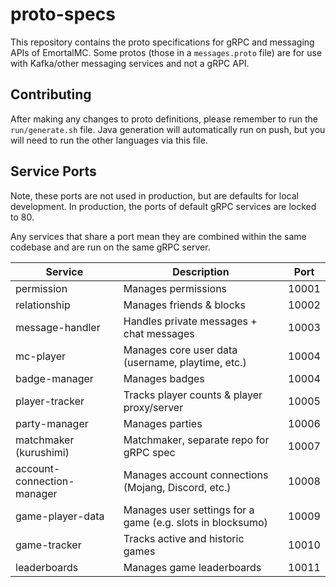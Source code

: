 # proto-specs

This repository contains the proto specifications for gRPC and messaging APIs of EmortalMC.
Some protos (those in a `messages.proto` file) are for use with Kafka/other messaging services and not a gRPC API.

## Contributing

After making any changes to proto definitions, please remember to run the `run/generate.sh` file.
Java generation will automatically run on push, but you will need to run the other languages via this file.

## Service Ports

Note, these ports are not used in production, but are defaults for local development.
In production, the ports of default gRPC services are locked to 80.

Any services that share a port mean they are combined within the same codebase
and are run on the same gRPC server.

| Service                    | Description                                                | Port  |
|----------------------------|------------------------------------------------------------|-------|
| permission                 | Manages permissions                                        | 10001 |
| relationship               | Manages friends & blocks                                   | 10002 |
| message-handler            | Handles private messages + chat messages                   | 10003 |
| mc-player                  | Manages core user data (username, playtime, etc.)          | 10004 |
| badge-manager              | Manages badges                                             | 10004 |
| player-tracker             | Tracks player counts & player proxy/server                 | 10005 |
| party-manager              | Manages parties                                            | 10006 |
| matchmaker (kurushimi)     | Matchmaker, separate repo for gRPC spec                    | 10007 |
| account-connection-manager | Manages account connections (Mojang, Discord, etc.)        | 10008 |
| game-player-data           | Manages user settings for a game (e.g. slots in blocksumo) | 10009 |
| game-tracker               | Tracks active and historic games                           | 10010 |
| leaderboards               | Manages game leaderboards                                  | 10011 |
